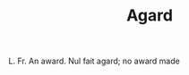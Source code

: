 ---
title: Agard
letter: A
permalink: "/definitions/bld-agard.html"
body: L. Fr. An award. Nul fait agard; no award made
published_at: '2018-07-07'
source: Black's Law Dictionary 2nd Ed (1910)
layout: post
---